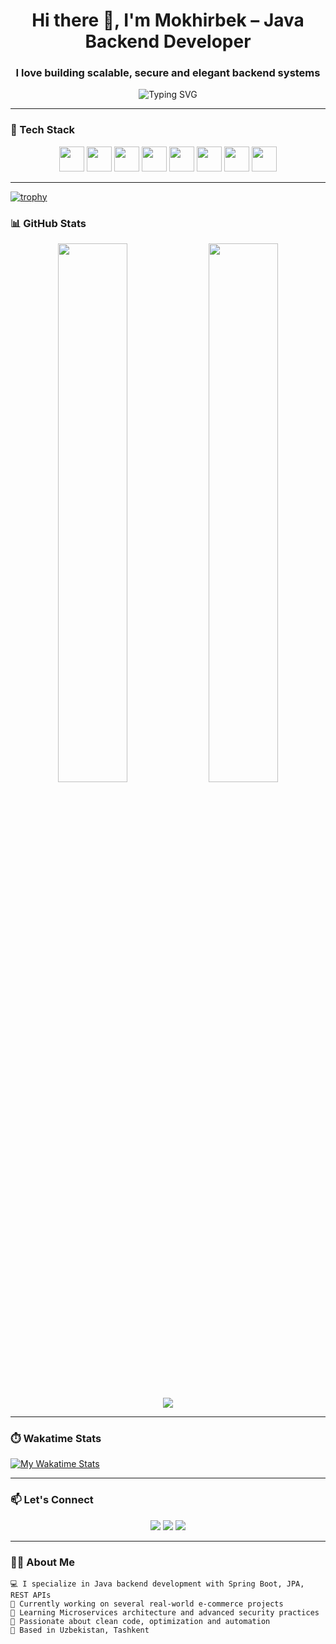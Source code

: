 <h1 align="center">Hi there 👋, I'm Mokhirbek – Java Backend Developer</h1>
<h3 align="center">I love building scalable, secure and elegant backend systems</h3>

<p align="center">
  <img src="https://readme-typing-svg.demolab.com?font=Fira+Code&weight=500&size=20&pause=1000&center=true&width=435&lines=Backend+Developer;Java+%7C+Spring+Boot+%7C+JPA;PostgreSQL+%7C+Docker+%7C+Redis;Always+Learning+%E2%9C%85" alt="Typing SVG" />
</p>

---

### 🧰 Tech Stack
<p align="center">
  <img src="https://cdn.jsdelivr.net/gh/devicons/devicon/icons/java/java-original.svg" width="40" />
  <img src="https://cdn.jsdelivr.net/gh/devicons/devicon/icons/spring/spring-original.svg" width="40" />
  <img src="https://cdn.jsdelivr.net/gh/devicons/devicon/icons/postgresql/postgresql-original.svg" width="40" />
  <img src="https://cdn.jsdelivr.net/gh/devicons/devicon/icons/docker/docker-original.svg" width="40" />
  <img src="https://cdn.jsdelivr.net/gh/devicons/devicon/icons/redis/redis-original.svg" width="40" />
  <img src="https://cdn.jsdelivr.net/gh/devicons/devicon/icons/linux/linux-original.svg" width="40" />
  <img src="https://cdn.jsdelivr.net/gh/devicons/devicon/icons/git/git-original.svg" width="40" />
  <img src="https://cdn.jsdelivr.net/gh/devicons/devicon/icons/github/github-original.svg" width="40" />
</p>

---

[![trophy](https://github-profile-trophy.vercel.app/?username=ErkinovMoxirbek&theme=radical)](https://github.com/ryo-ma/github-profile-trophy)


### 📊 GitHub Stats
<p align="center">
  <img src="https://github-readme-stats.vercel.app/api?username=ErkinovMoxirbek&show_icons=true&theme=radical" width="47%" />
  <img src="https://github-readme-stats.vercel.app/api/top-langs/?username=ErkinovMoxirbek&layout=compact&theme=radical" width="47%" />
</p>

<p align="center">
  <img src="https://github-profile-trophy.vercel.app/?username=ErkinovMoxirbek&theme=darkhub&margin-w=15&no-bg=true&no-frame=true" />
</p>

---

### ⏱️ Wakatime Stats

[![My Wakatime Stats](https://wakatime.com/@ErkinovMoxirbek/badge.svg)](https://wakatime.com/@ErkinovMoxirbek)

---

### 📫 Let's Connect
<p align="center">
  <a href="https://t.me/mohirbek_erkinov"><img src="https://img.shields.io/badge/Telegram-2CA5E0?style=for-the-badge&logo=telegram&logoColor=white" /></a>
  <a href="mailto:your-email@gmail.com"><img src="https://img.shields.io/badge/Gmail-D14836?style=for-the-badge&logo=gmail&logoColor=white" /></a>
  <a href="https://github.com/ErkinovMoxirbek"><img src="https://img.shields.io/badge/GitHub-181717?style=for-the-badge&logo=github&logoColor=white" /></a>
</p>

---

### 👨‍💻 About Me

```text
💻 I specialize in Java backend development with Spring Boot, JPA, REST APIs  
🔭 Currently working on several real-world e-commerce projects  
🌱 Learning Microservices architecture and advanced security practices  
📌 Passionate about clean code, optimization and automation  
📍 Based in Uzbekistan, Tashkent 